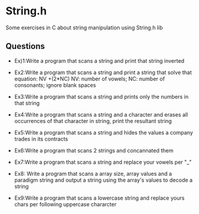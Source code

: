 # String.h
Some exercises in C about string manipulation using String.h lib

## Questions

* Ex)1:Write a program that scans a string and print that string inverted

* Ex2:Write a program that scans a string and print a string that solve that equation: NV +(2*NC) NV: number of vowels; NC: number of consonants; ignore blank spaces 

* Ex3:Write a program that scans a string and prints only the numbers in that string

* Ex4:Write a program that scans a string and a character and erases all occurrences of that character in string, print the resultant string

* Ex5:Write a program that scans a string and hides the values a company trades in its contracts

* Ex6:Write a program that scans 2 strings and concannated them

* Ex7:Write a program that scans a string and replace your vowels per "_" 

* Ex8: Write a program that scans a array size, array values and a paradigm string and output a string using the array's values to decode a string

* Ex9:Write a program that scans a lowercase string and replace yours chars per following uppercase chararcter   
